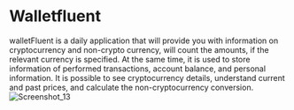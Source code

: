 # Walletfluent
walletFluent is a daily application that will provide you with information on cryptocurrency and non-crypto currency, will count the amounts, if the relevant currency is specified. At the same time, it is used to store information of performed transactions, account balance, and personal information.
It is possible to see cryptocurrency details, understand current and past prices, and calculate the non-cryptocurrency conversion.
![Screenshot_13](https://user-images.githubusercontent.com/55893091/152590293-0f9909ab-85be-4018-84e8-13718e235bb9.png)
